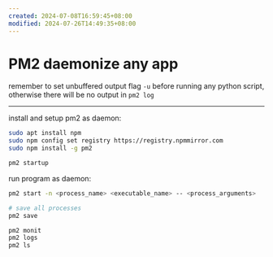 ```yaml
---
created: 2024-07-08T16:59:45+08:00
modified: 2024-07-26T14:49:35+08:00
---
```


# PM2 daemonize any app

remember to set unbuffered output flag `-u` before running any python script, otherwise there will be no output in `pm2 log`

---

install and setup pm2 as daemon:

```bash
sudo apt install npm
sudo npm config set registry https://registry.npmmirror.com
sudo npm install -g pm2

pm2 startup
```

run program as daemon:

```bash
pm2 start -n <process_name> <executable_name> -- <process_arguments>

# save all processes
pm2 save

pm2 monit
pm2 logs
pm2 ls
```
